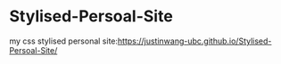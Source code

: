 # Stylised-Persoal-Site
my css stylised personal site:https://justinwang-ubc.github.io/Stylised-Persoal-Site/
